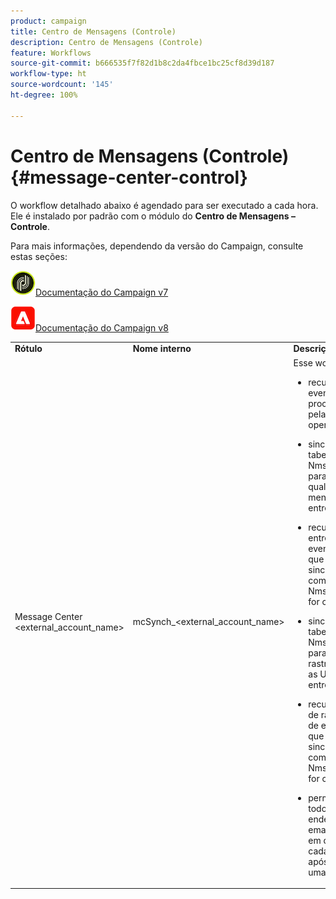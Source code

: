 ```yaml
---
product: campaign
title: Centro de Mensagens (Controle)
description: Centro de Mensagens (Controle)
feature: Workflows
source-git-commit: b666535f7f82d1b8c2da4fbce1bc25cf8d39d187
workflow-type: ht
source-wordcount: '145'
ht-degree: 100%

---
```



# Centro de Mensagens (Controle){#message-center-control}



O workflow detalhado abaixo é agendado para ser executado a cada hora. Ele é instalado por padrão com o módulo do **Centro de Mensagens – Controle**.


Para mais informações, dependendo da versão do Campaign, consulte estas seções:

![](assets/do-not-localize/v7.jpeg)[Documentação do Campaign v7](../../message-center/using/about-transactional-messaging.md)

![](assets/do-not-localize/v8.png)[Documentação do Campaign v8](https://experienceleague.adobe.com/docs/campaign/campaign-v8/send/transactional.html?lang=pt-BR)


<table> 
 <tbody> 
  <tr> 
   <td> <strong>Rótulo</strong><br /> </td> 
   <td> <strong>Nome interno</strong><br /> </td> 
   <td> <strong>Descrição</strong><br /> </td> 
  </tr> 
  <tr> 
   <td> Message Center &lt;external_account_name&gt;<br /> </td> 
   <td> mcSynch_&lt;external_account_name&gt;<br /> </td> 
   <td> Esse workflow:<br /> 
    <ul> 
     <li> <p>recupera a lista de eventos processados pela(s) operação(s).</p> </li> 
     <li> <p>sincroniza com a tabela NmsBroadLogMsg para recuperar as qualificações da mensagem de entrega.</p> </li> 
     <li> <p>recupera logs de entrega de eventos assim que a sincronização com a tabela NmsBroadLogMsg for concluída.</p> </li> 
     <li> <p>sincroniza com a tabela NmsTrackingUrl para recuperar o rastreamento para as URLs de entrega.</p> </li> 
     <li> <p>recupera as URLs de rastreamento de eventos assim que a sincronização com a tabela NmsTrackingUrl for concluída.</p> </li> 
     <li> <p>permite recuperar todos os endereços de email colocados em quarentena a cada três horas após o envio de uma entrega.</p> </li> 
    </ul> </td> 
  </tr> 
 </tbody> 
</table>

